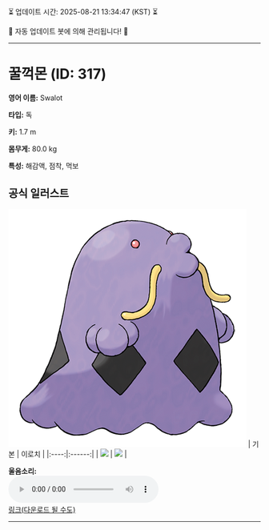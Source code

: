
⏳ 업데이트 시간: 2025-08-21 13:34:47 (KST) ⏳

🤖 자동 업데이트 봇에 의해 관리됩니다! 🤖

---

# 꿀꺽몬 (ID: 317)
**영어 이름:** Swalot

**타입:** 독

**키:** 1.7 m

**몸무게:** 80.0 kg

**특성:** 해감액, 점착, 먹보

## 공식 일러스트
![](https://raw.githubusercontent.com/PokeAPI/sprites/master/sprites/pokemon/other/official-artwork/317.png)
| 기본 | 이로치 |
|:----:|:------:|
| <img src="http://play.pokemonshowdown.com/sprites/ani/swalot.gif" width="200"> | <img src="http://play.pokemonshowdown.com/sprites/ani-shiny/swalot.gif" width="200"> |

**울음소리:**<br><audio controls src="https://raw.githubusercontent.com/PokeAPI/cries/main/cries/pokemon/latest/317.ogg"></audio><br> [링크(다운로드 될 수도)](https://raw.githubusercontent.com/PokeAPI/cries/main/cries/pokemon/latest/317.ogg)


---
